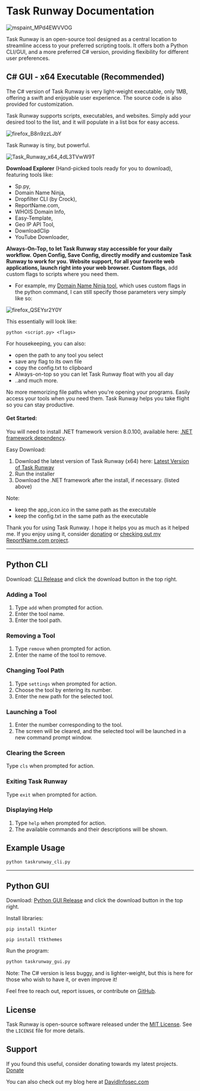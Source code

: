 # Task Runway Documentation

![mspaint_MPd4EWVVOG](https://github.com/davidinfosec/task-runway/assets/87215831/1d7fe43d-8547-44e6-a838-a6d8c5b3f8d0)

Task Runway is an open-source tool designed as a central location to streamline access to your preferred scripting tools. It offers both a Python CLI/GUI, and a more preferred C# version, providing flexibility for different user preferences.

## C# GUI - x64 Executable (Recommended)

The C# version of Task Runway is very light-weight executable, only 1MB, offering a swift and enjoyable user experience. The source code is also provided for customization.

Task Runway supports scripts, executables, and websites. Simply add your desired tool to the list, and it will populate in a list box for easy access.

![firefox_B8n9zzLJbY](https://github.com/davidinfosec/task-runway/assets/87215831/493e1f10-6eaa-45e6-a2e8-7546acc50df6)

Task Runway is tiny, but powerful.

![Task_Runway_x64_4dL3TVwW9T](https://github.com/davidinfosec/task-runway/assets/87215831/0967f02c-a732-4155-ab72-eeea6099cdf8)

**Download Explorer**  (Hand-picked tools ready for you to download), featuring tools like:
- Sp.py, 
- Domain Name Ninja, 
- Dropfilter CLI (by Crock), 
- ReportName.com, 
- WHOIS Domain Info, 
- Easy-Template, 
- Geo IP API Tool, 
- DownloadClip 
- YouTube Downloader, 

**Always-On-Top, to let Task Runway stay accessible for your daily workflow.**
**Open Config, Save Config, directly modify and customize Task Runway to work for you.**
**Website support, for all your favorite web applications, launch right into your web browser.**
**Custom flags**, add custom flags to scripts where you need them.
- For example, my [Domain Name Ninja tool](https://github.com/davidinfosec/Domain-Name-Ninja), which uses custom flags in the python command, I can still specify those parameters very simply like so:

![firefox_QSEYsr2Y0Y](https://github.com/davidinfosec/task-runway/assets/87215831/b287dc70-ffd7-4560-a080-a1a7ac11d49a)


This essentially will look like:
```
python <script.py> <flags>
```

For housekeeping, you can also:
- open the path to any tool you select
- save any flag to its own file
- copy the config.txt to clipboard
- Always-on-top so you can let Task Runway float with you all day
- ..and much more.

No more memorizing file paths when you're opening your programs. Easily access your tools when you need them. Task Runway helps you take flight so you can stay productive.

#### Get Started:

You will need to install .NET framework version 8.0.100, available here: [.NET framework dependency](https://dotnet.microsoft.com/en-us/download/dotnet/thank-you/sdk-8.0.100-windows-x64-installer).

Easy Download:
1. Download the latest version of Task Runway (x64) here: [Latest Version of Task Runway](https://github.com/davidinfosec/task-runway/releases/download/v1.0.0/TaskRunwaySetup.msi)
2. Run the installer
3. Download the .NET framework after the install, if necessary. (listed above)

Note:
- keep the app_icon.ico in the same path as the executable
- keep the config.txt in the same path as the executable

Thank you for using Task Runway. I hope it helps you as much as it helped me. 
If you enjoy using it, consider [donating](https://www.poof.io/tip/@davidinfosec) or [checking out my ReportName.com project](https://www.reportname.com).

---


## Python CLI

Download: [CLI Release](https://github.com/davidinfosec/task-runway/blob/main/taskrunway_cli.py) and click the download button in the top right.

### Adding a Tool

1. Type `add` when prompted for action.
2. Enter the tool name.
3. Enter the tool path.

### Removing a Tool

1. Type `remove` when prompted for action.
2. Enter the name of the tool to remove.

### Changing Tool Path

1. Type `settings` when prompted for action.
2. Choose the tool by entering its number.
3. Enter the new path for the selected tool.

### Launching a Tool

1. Enter the number corresponding to the tool.
2. The screen will be cleared, and the selected tool will be launched in a new command prompt window.

### Clearing the Screen

Type `cls` when prompted for action.

### Exiting Task Runway

Type `exit` when prompted for action.

### Displaying Help

1. Type `help` when prompted for action.
2. The available commands and their descriptions will be shown.

## Example Usage

```bash
python taskrunway_cli.py
```



---

## Python GUI

Download: [Python GUI Release](https://github.com/davidinfosec/task-runway/blob/main/taskrunway_gui.py) and click the download button in the top right.

Install libraries:
```
pip install tkinter
```

```
pip install ttkthemes
```

Run the program:
```bash
python taskrunway_gui.py
```



Note: The C# version is less buggy, and is lighter-weight, but this is here for those who wish to have it, or even improve it!

Feel free to reach out, report issues, or contribute on [GitHub](https://github.com/davidinfosec/task-runway).

## License

Task Runway is open-source software released under the [MIT License](https://opensource.org/licenses/MIT). See the `LICENSE` file for more details.

## Support

If you found this useful, consider donating towards my latest projects. [Donate](https://www.poof.io/tip/@davidinfosec)

You can also check out my blog here at [DavidInfosec.com](https://davidinfosec.com)

